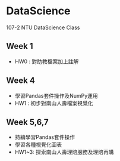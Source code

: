 # DataScience
107-2 NTU DataScience Class
## Week 1
* HW0 : 對助教檔案加上註解
## Week 4
* 學習Pandas套件操作及NumPy運用
* HW1 : 初步對南山人壽檔案視覺化
## Week 5,6,7
* 持續學習Pandas套件操作
* 學習各種視覺化圖表
* HW1~3: 探索南山人壽理賠服務及理賠再購
